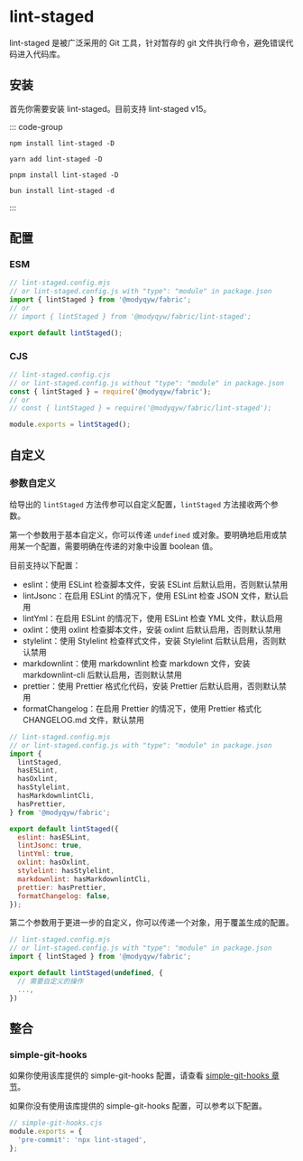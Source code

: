 # lint-staged

lint-staged 是被广泛采用的 Git 工具，针对暂存的 git 文件执行命令，避免错误代码进入代码库。

## 安装

首先你需要安装 lint-staged。目前支持 lint-staged v15。

::: code-group

```shell [npm]
npm install lint-staged -D
```

```shell [yarn]
yarn add lint-staged -D
```

```shell [pnpm]
pnpm install lint-staged -D
```

```shell [bun(experimental)]
bun install lint-staged -d
```

:::

## 配置

### ESM

```javascript
// lint-staged.config.mjs
// or lint-staged.config.js with "type": "module" in package.json
import { lintStaged } from '@modyqyw/fabric';
// or
// import { lintStaged } from '@modyqyw/fabric/lint-staged';

export default lintStaged();
```

### CJS

```javascript
// lint-staged.config.cjs
// or lint-staged.config.js without "type": "module" in package.json
const { lintStaged } = require('@modyqyw/fabric');
// or
// const { lintStaged } = require('@modyqyw/fabric/lint-staged');

module.exports = lintStaged();
```

## 自定义

### 参数自定义

给导出的 `lintStaged` 方法传参可以自定义配置，`lintStaged` 方法接收两个参数。

第一个参数用于基本自定义，你可以传递 `undefined` 或对象。要明确地启用或禁用某一个配置，需要明确在传递的对象中设置 boolean 值。

目前支持以下配置：

- eslint：使用 ESLint 检查脚本文件，安装 ESLint 后默认启用，否则默认禁用
- lintJsonc：在启用 ESLint 的情况下，使用 ESLint 检查 JSON 文件，默认启用
- lintYml：在启用 ESLint 的情况下，使用 ESLint 检查 YML 文件，默认启用
- oxlint：使用 oxlint 检查脚本文件，安装 oxlint 后默认启用，否则默认禁用
- stylelint：使用 Stylelint 检查样式文件，安装 Stylelint 后默认启用，否则默认禁用
- markdownlint：使用 markdownlint 检查 markdown 文件，安装 markdownlint-cli 后默认启用，否则默认禁用
- prettier：使用 Prettier 格式化代码，安装 Prettier 后默认启用，否则默认禁用
- formatChangelog：在启用 Prettier 的情况下，使用 Prettier 格式化 CHANGELOG.md 文件，默认禁用

```javascript
// lint-staged.config.mjs
// or lint-staged.config.js with "type": "module" in package.json
import {
  lintStaged,
  hasESLint,
  hasOxlint,
  hasStylelint,
  hasMarkdownlintCli,
  hasPrettier,
} from '@modyqyw/fabric';

export default lintStaged({
  eslint: hasESLint,
  lintJsonc: true,
  lintYml: true,
  oxlint: hasOxlint,
  stylelint: hasStylelint,
  markdownlint: hasMarkdownlintCli,
  prettier: hasPrettier,
  formatChangelog: false,
});
```

第二个参数用于更进一步的自定义，你可以传递一个对象，用于覆盖生成的配置。

```javascript
// lint-staged.config.mjs
// or lint-staged.config.js with "type": "module" in package.json
import { lintStaged } from '@modyqyw/fabric';

export default lintStaged(undefined, {
  // 需要自定义的操作
  ...,
})
```

## 整合

### simple-git-hooks

如果你使用该库提供的 simple-git-hooks 配置，请查看 [simple-git-hooks 章节](../git/simple-git-hooks.md)。

如果你没有使用该库提供的 simple-git-hooks 配置，可以参考以下配置。

```javascript
// simple-git-hooks.cjs
module.exports = {
  'pre-commit': 'npx lint-staged',
};
```
